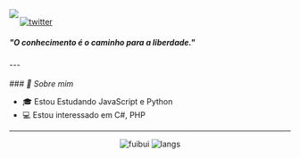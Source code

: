 <img align="left" src="https://orhun.dev/img/crow.png">

[![twitter](https://img.shields.io/badge/-@fuibui-313131?style=flat-square&labelColor=313131&logo=twitter&logoColor=white&color=313131)](https://twitter.com/fuibui)  

<h5>"O conhecimento é o caminho para a liberdade."</h5>
---
<br><br>
### <i>🎱 Sobre mim</i>

- 🎓 Estou Estudando JavaScript e Python
- 💻 Estou interessado em C#, PHP
---
<p align="center">
  <img alt="fuibui" src="https://github-readme-stats.vercel.app/api?username=fuibui&show_icons=true&theme=dark">
  <img alt="langs" src="https://github-readme-stats.vercel.app/api/top-langs/?username=fuibui&theme=dark&show_icons=true">
</p>
